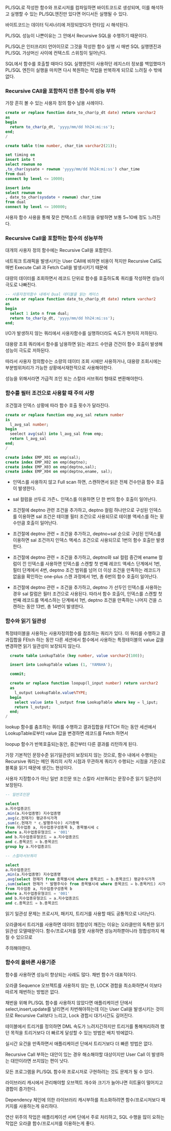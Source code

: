 PL/SQL로 작성한 함수와 프로시저를 컴파일하면 바이트코드로 생성되며, 이를 해석하고 실행할 수 있는 PL/SQL엔진만 있다면 어디서든 실행될 수 있다.

바이트코드는 데이터 딕셔너리에 저장되었다가 런타임 시 해석된다.

PL/SQL 성능이 나쁜이유는 그 안에서 Recursive SQL을 수행하기 때문이다.

PL/SQL은 인터프리터 언어이므로 그것을 작성한 함수 실행 시 매번 SQL 실행엔진과 PL/SQL 가상머신 사이에 컨텍스트 스위칭이 일어난다.

SQL에서 함수를 호출할 때마다 SQL 실행엔전이 사용하던 레지스터 정보를 백업했따가 PL/SQL 엔진이 실행을 마치면 다시 복원하는 작업을 반복하게 되므로 느려질 수 밖에 없다.

### Recursive CAll을 포함하지 안흔 함수의 성능 부하

가장 흔히 볼 수 있는 사용자 정의 함수 남용 사례이다.

```sql
create or replace function date_to_char(p_dt date) return varchar2
as
begin
  return to_char(p_dt, 'yyyy/mm/dd hh24:mi:ss');
end;
/

create table t(no number, char_tim varchar2(21));

set timing on
insert into t
select rownum no
,to_char(sysate + rownum 'yyyy/mm/dd hh24:mi:ss') char_time
from dual
connect by level <= 10000;

insert into
select rownum no
, date_to_char(sysdate + rownum) char_time
from dual
connect by level <= 100000;
```

사용자 함수 사용을 통해 잦은 컨택스트 스위칭을 유발하면 보통 5~10배 정도 느려진다.

### Recursive Call을 포함하는 함수의 성능부하

대개의 사용자 정의 함수에는 Recursive Call을 포함한다.

네트워크 트래픽을 발생시키는 User CAll에 비하면 비용이 적지만 Recursive Call도 매번 Execute Call 과 Fetch Call을 발생시키기 때문에

대량의 데이터를 조회하면서 레코드 단위로 함수를 호출하도록 쿼리를 작성하면 성능이 극도로 나빠진다.

```sql
-- 사용자정의함수 내에서 Dual 데티블을 읽는 케이스
create or replace function date_to_char(p_dt date) return varchar2
as
begin
  select 1 into n from dual;
  return to_char(p_dt, 'yyyy/mm/dd hh24:mi:ss');
end;

```

I/O가 발생하지 않는 쿼리에서 사용자함수를 실행하더라도 속도가 현저히 저하된다.

대용량 조회 쿼리에서 함수를 남용하면 읽는 레코드 수만큼 건건이 함수 호출이 발생해 성능이 극도로 저하된다.

따라서 사용자 정의함수는 소량의 데이터 조회 시에만 사용하거나, 대용량 조회시에는 부분범위처리가 가능한 상황에서재한적으로 사용해야한다.

성능을 위해서라면 가급적 조인 또는 스칼라 서브쿼리 형태로 변환해야한다.

### 함수를 필터 조건으로 사용할 때 주의 사항

조건절과 인덱스 상황에 따라 함수 호출 횟수가 달라진다.

```sql
create or replace function emp_avg_sal return number
is
  l_avg_sal number;
begin
  seelect avg(sal) into l_avg_sal from emp;
  return l_avg_sal
end;
/

create index EMP_X01 on emp(sal);
create index EMP_X02 on emp(deptno);
create index EMP_X03 on emp(deptno,sal);
create index EMP_X04 on emp(deptno,ename, sal);
```

- 인덱스를 사용하지 않고 Full scan 하면, 스캔하면서 읽은 전체 건수만큼 함수 호출이 발생한다.

- sal 컬럼을 선두로 가즌ㄴ 인덱스를 이용하면 단 한 번의 함수 호출이 일어난다.

- 조건절에 deptno 관련 조건을 추가하고, deptno 컬럼 하나만으로 구성된 인덱스를 이용하면 sal 조건은 테이블 필터 조건으로 사용되므로 테이블 액세스를 하는 횟수만큼 호출이 일어난다.

- 조건절에 deptno 관련 = 조건을 추가하고, deptno+sal 순으로 구성된 인덱스를 이용하면 sal 조건까지 인덱스 액세스 조건으로 사용되므로 1번의 함수 호출만 발생한다.

- 조건절에 deptno 관련 = 조건을 추가하고, deptno와 sal 컬럼 중간에 ename 컬럼이 낀 인덱스를 사용하면 인덱스를 스캔할 첫 번째 레코드 액세스 단계에서 1번, 필터 단계에서 4번, deptno 조건 범위를 넘어
  더 이상 조건을 만족하는 레코드가 없음을 확인하는 one-plus 스캔 과정에서 1번, 총 6번의 함수 호출이 일어난다.

- 조건절에 deptno 관련 = 조건을 추가하고, deptno 가 선두인 인덱스를 사용하는 경우 sal 칼럼은 필터 조건으로 사용된다. 따라서 함수 호출이, 인덱스를 스캔할 첫 번째 레코드를 엑세스하는 단계에서 1번,
  deptno 조건을 만족하는 나머지 건을 스캔하는 동안 13번, 총 14번이 발생한다.

### 함수와 읽기 일관성

특정테이블을 사용하는 사용자정의함수를 참조하는 쿼리가 있다. 이 쿼리를 수행하고 결과집합을 FEtch 하는 동안 다른 세션에서 함수에서 사용하는 특정테이블의 value 값을 변경하면 읽기 일관성이 보장되지 않는다.

```sql
  create table LookupTable (key number, value varchar2(100));

  insert into LookupTable values (1, 'YAMAHA');

  commit;

  create or replace function loopup(l_input number) return varchar2
  as
    l_output LookupTable.value%TYPE;
  begin
    select value into l_output from LookupTable where key = l_iput;
    return l_output;
  end;
/
```

lookup 함수를 춤조하는 쿼리를 수행하고 결과집합을 FETCH 하는 동안 세션에서 LookupTable로부터 value 값을 변경하면 레코드를 Fetch 하면서

loopup 함수가 반복호출되는동안, 중간부터 다른 결과를 리턴하게 된다.

가장 기본적인 문장수준 읽기일관성이 보장되지 않는 것으로, 함수 내에서 수행되는 Recursive 쿼리는 메인 쿼리의 시작 시점과 무관하게 쿼리가 수행되는 시점을 기준으로 블록을 읽기 때문에 생긴느 현상이다.

사용자 지정함수가 아닌 일반 조인문 또는 스칼라 서브쿼리는 문장수준 읽기 일관성이 보장된다.

```sql
-- 일반조인문

select
a.지수업종코드
,min(a.지수업종명) 지수업종명
,avg(c.현재가) 평균주식가격
,sum(c.현재가 * c.발행주식수) 시가총액
from 지수업종 a, 지수업종구성종목 b, 종목별시세 c
where a.지수업종유형코드 = '001'
and b.지수업종유형코드 = a.지수업종코드
and c.종목코드 = b.종목코드
group by a.지수업종코드

-- 스칼라서브쿼리

select
a.지수업종코드
,min(a.지수업종명) 지수업종명
,avg(select 현재가 from 종목별시세 where 종목코드 = b.종목코드) 평균주식가격
,sum(select 현재가 * 발행주식수 from 종목별시세 where 종목코드 = b.종목커드) 시가총액
from 지수업종 a, 지수업종구성종목 b
where a.지수업종유형코드 = '001'
and b.지수업종유형코드 = a.지수업종코드
and c.종목코드 = b.종목코드

```

읽기 일관성 문제는 프로시저, 패키지, 트리거를 사용할 때도 공통적으로 나타난다.

오라클에서 트리거를 사용하면 데이터 정합성이 깨진는 이유는 오라클만의 독특한 읽기 읽관성 모델때문이다. 함수/프로시저를 잘못 사용하면 성능저하뿐아니라 정합성까지 해칠 수 있으므로

주의해야한다.

### 함수의 올바른 사용기준

함수를 사용하면 성능이 향상되는 사례도 많다. 채번 함수가 대표적이다.

오라클 Sequence 오브젝트를 사용하지 않는 한, LOCK 경합을 최소화하면서 이보다 따르게 채번하는 방법은 없다.

채번을 위해 PL/SQL 함수를 사용하지 않았다면 애플리케이션 단에서 select,insert,update를 날리면서 차번해야하는데 이는 User Call을 발생시키는 것이므로 Recursive Call보다 느리고, Lock 경합시 대기시간도 길어진다.

테이블에서 트리거를 정의하면 DML 속도가 느려지긴하지만 트리거를 통해처리하려 했던 목적을 트리거보다 더 빠르게 달성할 수 있는 방법은 배치 밖에없다.

실시간 요건을 만족하면서 애플리케이션 단에서 트리거보다 더 빠른 방법은 없다.

Recursive Call 부하는 대안이 있는 경우 해소해야할 대상이지만 User Call 이 발생하는 대안이라면 쓰지않는 편이 낫다.

모든 프로그램을 PL/SQL 함수와 프로시저로 구현하려는 것도 문제가 될 수 있다.

라이브러리 캐시에서 관리해야할 오브젝트 개수와 크기가 늘어나면 히트율이 떨어지고 경합이 증가한다.

Dependency 체인에 의한 라이브러리 캐시부하를 최소화하려면 함수/프로시저보다 패키지를 사용하는게 유리하다.

연산 위주의 작업은 애플리케이션 서버 단에서 주로 처리하고, SQL 수행을 많이 요하는작업은 오라클 함수/프로시저를 이용하는게 좋다.
